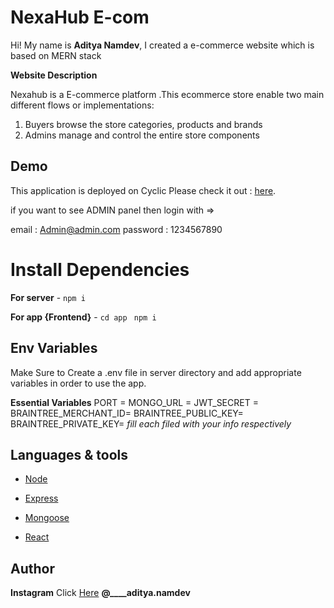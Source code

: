 # NexaHub E-com 

Hi! My name is **Aditya Namdev**, I created a e-commerce website which is based on MERN stack

**Website Description**

Nexahub is a E-commerce platform .This ecommerce store enable two main different flows or implementations:

1. Buyers browse the store categories, products and brands
2. Admins manage and control the entire store components 


## Demo

This application is deployed on Cyclic Please check it out : [here](https://desert-sand-pike-slip.cyclic.app).

if you want to see ADMIN panel then login with =>

email : Admin@admin.com
password : 1234567890


# Install Dependencies

**For server** - `npm i`

**For app {Frontend}** - `cd app` ` npm i`

## Env Variables

Make Sure to Create a .env file in server directory and add appropriate variables in order to use the app.

**Essential Variables**
PORT = 
MONGO_URL =
JWT_SECRET = 
BRAINTREE_MERCHANT_ID=
BRAINTREE_PUBLIC_KEY=
BRAINTREE_PRIVATE_KEY=
_fill each filed with your info respectively_


## Languages & tools

- [Node](https://nodejs.org/en/)

- [Express](https://expressjs.com/)

- [Mongoose](https://mongoosejs.com/)

- [React](https://reactjs.org/)


## Author

**Instagram** Click [Here](https://www.instagram.com/____aditya.namdev) **@____aditya.namdev**

